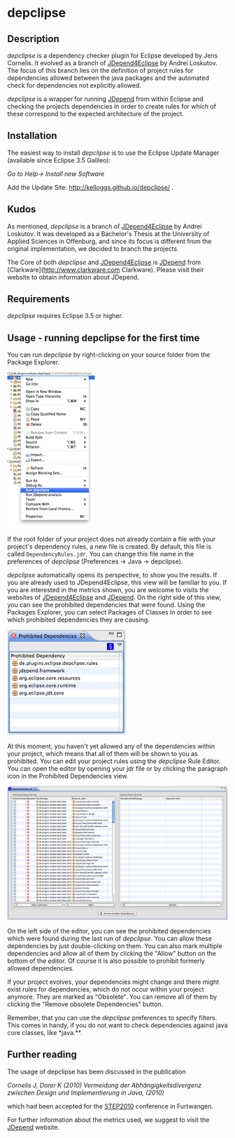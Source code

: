 depclipse
=========

Description
-----------

*depclipse* is a dependency checker plugin for Eclipse developed by Jens Cornelis. It evolved as a branch of [JDepend4Eclipse](http://andrei.gmxhome.de/jdepend4eclipse/) by Andrei Loskutov. The focus of this branch lies on the definition of project rules for dependencies allowed between the java packages and the automated check for dependencies not explicitly allowed.

*depclipse* is a wrapper for running [JDepend](http://www.clarkware.com/software/JDepend.html) from within Eclipse and checking the projects dependencies in order to create rules for which of these correspond to the expected architecture of the project.


Installation
------------

The easiest way to install *depclipse* is to use the Eclipse Update Manager (available since Eclipse 3.5 Galileo):

_Go to Help-> Install new Software_

Add the Update Site: http://kelloggs.github.io/depclipse/ .


Kudos
-----

As mentioned, *depclipse* is a branch of [JDepend4Eclipse](http://andrei.gmxhome.de/jdepend4eclipse/) by Andrei Loskutov. It was developed as a Bachelor's Thesis at the University of Applied Sciences in Offenburg, and since its focus is different from the original implementation, we decided to branch the projects. 

The Core of both *depclipse* and [JDepend4Eclipse](http://andrei.gmxhome.de/jdepend4eclipse/) is [JDepend](http://www.clarkware.com/software/JDepend.html) from [Clarkware](http://www.clarkware.com Clarkware). Please visit their website to obtain information about JDepend.

Requirements
------------

*depclipse* requires Eclipse 3.5 or higher.

Usage - running depclipse for the first time
--------------------------------------------

You can run *depclipse* by right-clicking on your source folder from the Package Explorer.

![How to run depclise](https://github.com/Kelloggs/depclipse/raw/master/readme_images/run_depclipse.png)

If the root folder of your project does not already contain a file with your project's dependency rules, a new file is created. By default, this file is called `DependencyRules.jdr`. You can change this file name in the preferences of *depclipse* (Preferences -> Java -> depclipse).

*depclipse* automatically opens its perspective, to show you the results. If you are already used to JDepend4Eclipse, this view will be familiar to you. If you are interested in the metrics shown, you are welcome to visits the websites of [JDepend4Eclipse](http://andrei.gmxhome.de/jdepend4eclipse/)  and [JDepend](http://www.clarkware.com/software/JDepend.html). On the right side of this view, you can see the prohibited dependencies that were found. Using the Packages Explorer, you can select Packages of Classes in order to see which prohibited dependencies they are causing. 

![Check prohibited dependencies](https://github.com/Kelloggs/depclipse/raw/master/readme_images/pro_dep.png)

At this moment, you haven't yet allowed any of the dependencies within your project, which means that all of them will be shown to you as prohibited. You can edit your project rules using the *depclipse* Rule Editor. You can open the editor by opening your jdr file or by clicking the paragraph icon in the Prohibited Dependencies view.

![depclipse dependency editor](https://github.com/Kelloggs/depclipse/raw/master/readme_images/rule_editor.png)

On the left side of the editor, you can see the prohibited dependencies which were found during the last run of *depclipse*. You can allow these dependencies by just double-clicking on them. You can also mark multiple dependencies and allow all of them by clicking the "Allow" button on the bottom of the editor. Of course it is also possible to prohibit formerly allowed dependencies.

If your project evolves, your dependencies might change and there might exist rules for dependencies, which do not occur within your project anymore. They are marked as "Obsolete". You can remove all of them by clicking the "Remove obsolete Dependencies" button.

Remember, that you can use the *depclipse* preferences to specify filters. This comes in handy, if you do not want to check dependencies against java core classes, like *java.**.

Further reading
---------------

The usage of depclipse has been discussed in the publication

_Cornelis J, Dorer K (2010) Vermeidung der Abhängigkeitsdivergenz zwischen Design und Implementierung in Java, (2010)_

which had been accepted for the [STEP2010](http://www.step2010.de/) conference in Furtwangen. 

For further information about the metrics used, we suggest to visit the [JDepend](http://www.clarkware.com/software/JDepend.html) website.  

